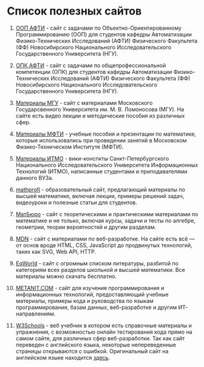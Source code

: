# Список полезных сайтов

1. [ООП АФТИ](https://oop.afti.ru/) - cайт с задачами по Объектно-Ориентированному Программированию
   (ООП) для студентов кафедры Автоматизации Физико-Технических Исследований (АФТИ) Физического
   Факультета (ФФ) Новосибирского Национального Исследовательского Государственного Университета
   (НГУ).

2. [ОПК АФТИ](https://opk.afti.ru/) - cайт с задачами по общепрофессиональной компетенции (ОПК) для
   студентов кафедры Автоматизации Физико-Технических Исследований (АФТИ) Физического Факультета
   (ФФ) Новосибирского Национального Исследовательского Государственного Университета (НГУ).

3. [Материалы МГУ](https://teach-in.ru/) - сайт с материалами Московского Государсвенного Университета
   им. М. В. Ломоносова (МГУ). На сайте есть видео лекции и методические пособия из различных сфер.

4. [Материалы МФТИ](https://resolventa.ru/uchebnie-posobiya-dlya-studentov/mfti-math-distant) - учебные
   пособия и презентации по математике, которые использовались при проведении занятий в Московском
   Физико-Техническом Институте (МФТИ).

5. [Материалы ИТМО](https://neerc.ifmo.ru/wiki/) - вики-конспкты Санкт-Петербургского Национального
   Исследовательского Университета Информационных Технологий (ИТМО), написанные студентами и
   приподавателями данного ВУЗа.

6. [mathprofi](http://mathprofi.ru/) - образовательный сайт, предлагающий материалы по высшей математике,
   включая лекции, примеры решений задач, видеоуроки и полезные статьи для студентов.

7. [МатБюро](https://www.matburo.ru/) - сайт с теоретическими и практическими материалами по математике
   и не только, включая курсы, задачи и тесты по алгебре, геометрии, теории вероятностей и другим
   разделам.

8. [MDN](https://developer.mozilla.org/) - сайт с материалами по веб-разработке. На сайте есть всё — от
   основ вроде HTML, CSS, JavaScript до продвинутых технологий, таких как SVG, Web API, HTTP.

9. [EqWorld](https://eqworld.ipmnet.ru/) - сайт с огромным списком литературы, разбитой по категориям
   всех разделов школьной и высшей математики. Все материалы можно скачать бесплатно.

10. [METANIT.COM](https://metanit.com/) - сайт для изучения программирования и информационных технологий,
   предоставляющий учебные материалы, примеры кода и руководства по языкам программирования, базам
   данных, веб-разработке и другим ИТ-направлениям.

11. [W3Schools](https://www.schoolsw3.com/) - веб учебник в котором есть справочные материалы и упражнения,
    с возможностью онлайн тестирования кода прямо на самом сайте, для различных сфер веб-разработки. Так
    как сайт переведен с английского языка, некоторые непереведенные страницы открываются с ошибкой.
    Оригинальный сайт на английском языке находится [здесь](https://www.w3schools.com/).
